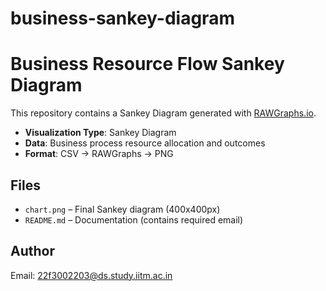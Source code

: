 # business-sankey-diagram
# Business Resource Flow Sankey Diagram

This repository contains a Sankey Diagram generated with [RAWGraphs.io](https://rawgraphs.io/).

- **Visualization Type**: Sankey Diagram
- **Data**: Business process resource allocation and outcomes
- **Format**: CSV → RAWGraphs → PNG

## Files
- `chart.png` – Final Sankey diagram (400x400px)
- `README.md` – Documentation (contains required email)

## Author
Email: 22f3002203@ds.study.iitm.ac.in

